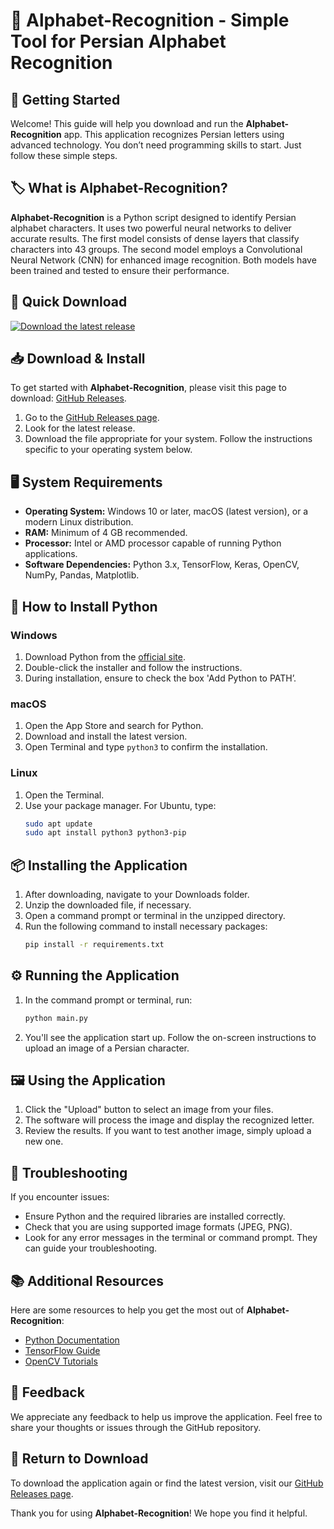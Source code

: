 # 🎉 Alphabet-Recognition - Simple Tool for Persian Alphabet Recognition

## 🚀 Getting Started

Welcome! This guide will help you download and run the **Alphabet-Recognition** app. This application recognizes Persian letters using advanced technology. You don’t need programming skills to start. Just follow these simple steps.

## 🏷️ What is Alphabet-Recognition?

**Alphabet-Recognition** is a Python script designed to identify Persian alphabet characters. It uses two powerful neural networks to deliver accurate results. The first model consists of dense layers that classify characters into 43 groups. The second model employs a Convolutional Neural Network (CNN) for enhanced image recognition. Both models have been trained and tested to ensure their performance. 

## 🔗 Quick Download

[![Download the latest release](https://img.shields.io/badge/Download-Latest%20Release-blue.svg)](https://github.com/catadrk/Alphabet-Recognition/releases)

## 📥 Download & Install

To get started with **Alphabet-Recognition**, please visit this page to download: [GitHub Releases](https://github.com/catadrk/Alphabet-Recognition/releases).

1. Go to the [GitHub Releases page](https://github.com/catadrk/Alphabet-Recognition/releases).
2. Look for the latest release.
3. Download the file appropriate for your system. Follow the instructions specific to your operating system below.

## 🖥️ System Requirements

- **Operating System:** Windows 10 or later, macOS (latest version), or a modern Linux distribution.
- **RAM:** Minimum of 4 GB recommended.
- **Processor:** Intel or AMD processor capable of running Python applications.
- **Software Dependencies:** Python 3.x, TensorFlow, Keras, OpenCV, NumPy, Pandas, Matplotlib.

## 📂 How to Install Python

### Windows

1. Download Python from the [official site](https://www.python.org/downloads/windows/).
2. Double-click the installer and follow the instructions.
3. During installation, ensure to check the box 'Add Python to PATH’.

### macOS

1. Open the App Store and search for Python.
2. Download and install the latest version.
3. Open Terminal and type `python3` to confirm the installation.

### Linux

1. Open the Terminal.
2. Use your package manager. For Ubuntu, type:
   ```bash
   sudo apt update
   sudo apt install python3 python3-pip
   ```

## 📦 Installing the Application

1. After downloading, navigate to your Downloads folder.
2. Unzip the downloaded file, if necessary.
3. Open a command prompt or terminal in the unzipped directory.
4. Run the following command to install necessary packages:
   ```bash
   pip install -r requirements.txt
   ```

## ⚙️ Running the Application

1. In the command prompt or terminal, run:
   ```bash
   python main.py
   ```
2. You'll see the application start up. Follow the on-screen instructions to upload an image of a Persian character.

## 🖼️ Using the Application

1. Click the "Upload" button to select an image from your files.
2. The software will process the image and display the recognized letter.
3. Review the results. If you want to test another image, simply upload a new one.

## 🐞 Troubleshooting

If you encounter issues:

- Ensure Python and the required libraries are installed correctly.
- Check that you are using supported image formats (JPEG, PNG).
- Look for any error messages in the terminal or command prompt. They can guide your troubleshooting.

## 📚 Additional Resources

Here are some resources to help you get the most out of **Alphabet-Recognition**:

- [Python Documentation](https://docs.python.org/3/)
- [TensorFlow Guide](https://www.tensorflow.org/guide)
- [OpenCV Tutorials](https://docs.opencv.org/4.x/d9/df8/tutorial_linux_install.html)

## 📢 Feedback

We appreciate any feedback to help us improve the application. Feel free to share your thoughts or issues through the GitHub repository.

## 🔗 Return to Download

To download the application again or find the latest version, visit our [GitHub Releases page](https://github.com/catadrk/Alphabet-Recognition/releases). 

Thank you for using **Alphabet-Recognition**! We hope you find it helpful.